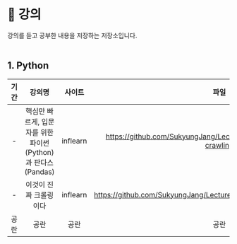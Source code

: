 # 💯 강의

강의를 듣고 공부한 내용을 저장하는 저장소입니다.
<br/>
<br/>

## 1. Python
|기간|강의명|사이트|파일|
|:---:|:---:|:---:|:---:|
|-|핵심만 빠르게, 입문자를 위한 파이썬(Python)과 판다스(Pandas)|inflearn|<https://github.com/SukyungJang/Lecture/tree/main/python/python-crawling>|
|-|이것이 진짜 크롤링이다|inflearn|<https://github.com/SukyungJang/Lecture/tree/main/python/python_pandas>|
|공란|공란|공란|공란|
<br/>
